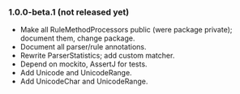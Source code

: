 ### 1.0.0-beta.1 (not released yet)

* Make all RuleMethodProcessors public (were package private); document them,
  change package.
* Document all parser/rule annotations.
* Rewrite ParserStatistics; add custom matcher.
* Depend on mockito, AssertJ for tests.
* Add Unicode and UnicodeRange.
* Add UnicodeChar and UnicodeRange.


